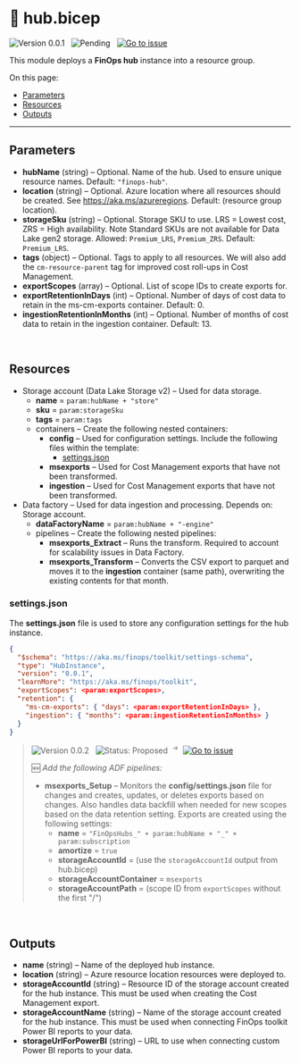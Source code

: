 # 🦾 hub.bicep

![Version 0.0.1](https://img.shields.io/badge/version-v0.0.1-inactive)
&nbsp;
![Pending](https://img.shields.io/badge/status-pending_release-9900ff)
&nbsp;
[![Go to issue](https://img.shields.io/github/issues/detail/title/microsoft/cloud-hubs/1?label=roadmap)](https://github.com/microsoft/cloud-hubs/issues/1)

This module deploys a **FinOps hub** instance into a resource group.

On this page:

- [Parameters](#parameters)
- [Resources](#resources)
- [Outputs](#outputs)

---

## Parameters

- **hubName** (string) – Optional. Name of the hub. Used to ensure unique resource names. Default: `"finops-hub"`.
- **location** (string) – Optional. Azure location where all resources should be created. See https://aka.ms/azureregions. Default: (resource group location).
- **storageSku** (string) – Optional. Storage SKU to use. LRS = Lowest cost, ZRS = High availability. Note Standard SKUs are not available for Data Lake gen2 storage. Allowed: `Premium_LRS`, `Premium_ZRS`. Default: `Premium_LRS`.
- **tags** (object) – Optional. Tags to apply to all resources. We will also add the `cm-resource-parent` tag for improved cost roll-ups in Cost Management.
- **exportScopes** (array) – Optional. List of scope IDs to create exports for.
- **exportRetentionInDays** (int) – Optional. Number of days of cost data to retain in the ms-cm-exports container. Default: 0.
- **ingestionRetentionInMonths** (int) – Optional. Number of months of cost data to retain in the ingestion container. Default: 13.

<br>

## Resources

- Storage account (Data Lake Storage v2) – Used for data storage.
  - **name** = `param:hubName + "store"`
  - **sku** = `param:storageSku`
  - **tags** = `param:tags`
  - containers – Create the following nested containers:
    - **config** – Used for configuration settings. Include the following files within the template:
      - [settings.json](#settingsjson)
    - **msexports** – Used for Cost Management exports that have not been transformed.
    - **ingestion** – Used for Cost Management exports that have not been transformed.
- Data factory – Used for data ingestion and processing. Depends on: Storage account.
  - **dataFactoryName** = `param:hubName + "-engine"`
  - pipelines – Create the following nested pipelines:
    - **msexports_Extract** – Runs the transform. Required to account for scalability issues in Data Factory.
    - **msexports_Transform** – Converts the CSV export to parquet and moves it to the **ingestion** container (same path), overwriting the existing contents for that month.

### settings.json

The **settings.json** file is used to store any configuration settings for the hub instance.

```json
{
  "$schema": "https://aka.ms/finops/toolkit/settings-schema",
  "type": "HubInstance",
  "version": "0.0.1",
  "learnMore": "https://aka.ms/finops/toolkit",
  "exportScopes": <param:exportScopes>,
  "retention": {
    "ms-cm-exports": { "days": <param:exportRetentionInDays> },
    "ingestion": { "months": <param:ingestionRetentionInMonths> }
  }
}
```

> ![Version 0.0.2](https://img.shields.io/badge/version-0.0.2-lightgrey) &nbsp; ![Status: Proposed](https://img.shields.io/badge/status-proposed-lightgrey) &nbsp;<sup>→</sup>&nbsp; [![Go to issue](https://img.shields.io/github/issues/detail/state/microsoft/cloud-hubs/60)](https://github.com/microsoft/cloud-hubs/issues/60)
>
> 🆕 _Add the following ADF pipelines:_
>
> - **msexports_Setup** – Monitors the **config/settings.json** file for changes and creates, updates, or deletes exports based on changes. Also handles data backfill when needed for new scopes based on the data retention setting. Exports are created using the following settings:
>   - **name** = `"FinOpsHubs_" + param:hubName + "_" + param:subscription`
>   - **amortize** = `true`
>   - **storageAccountId** = (use the `storageAccountId` output from hub.bicep)
>   - **storageAccountContainer** = `msexports`
>   - **storageAccountPath** = (scope ID from `exportScopes` without the first "/")

<br>

## Outputs

- **name** (string) – Name of the deployed hub instance.
- **location** (string) – Azure resource location resources were deployed to.
- **storageAccountId** (string) – Resource ID of the storage account created for the hub instance. This must be used when creating the Cost Management export.
- **storageAccountName** (string) – Name of the storage account created for the hub instance. This must be used when connecting FinOps toolkit Power BI reports to your data.
- **storageUrlForPowerBI** (string) – URL to use when connecting custom Power BI reports to your data.

<br>
